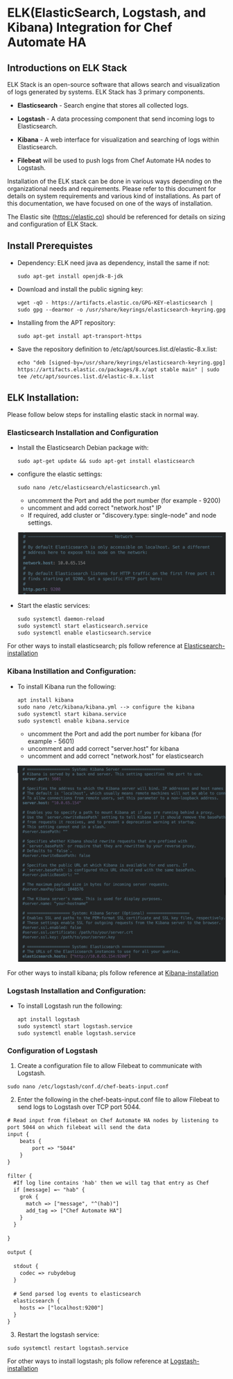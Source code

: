 # ELK(ElasticSearch, Logstash, and Kibana) Integration for Chef Automate HA

## Introductions on ELK Stack

ELK Stack is an open-source software that allows search and visualization of logs generated by systems. ELK Stack has 3 primary components.

* **Elasticsearch** - Search engine that stores all collected logs.
* **Logstash** - A data processing component that send incoming logs to Elasticsearch.
* **Kibana** - A web interface for visualization and searching of logs within Elasticsearch.

* **Filebeat** will be used to push logs from Chef Automate HA nodes to Logstash.

Installation of the ELK stack can be done in various ways depending on the organizational needs and requirements. Please refer to this document for details on system requirements and various kind of installations. As part of this documentation, we have focused on one of the ways of installation.

The Elastic site (https://elastic.co) should be referenced for details on sizing and configuration of ELK Stack.

## Install Prerequistes


+ Dependency: ELK need java as dependency, install the same if not:

      sudo apt-get install openjdk-8-jdk

+ Download and install the public signing key:

      wget -qO - https://artifacts.elastic.co/GPG-KEY-elasticsearch | sudo gpg --dearmor -o /usr/share/keyrings/elasticsearch-keyring.gpg

+ Installing from the APT repository:

      sudo apt-get install apt-transport-https

+ Save the repository definition to /etc/apt/sources.list.d/elastic-8.x.list:

      echo "deb [signed-by=/usr/share/keyrings/elasticsearch-keyring.gpg] https://artifacts.elastic.co/packages/8.x/apt stable main" | sudo tee /etc/apt/sources.list.d/elastic-8.x.list


## ELK Installation:
Please follow below steps for installing elastic stack in normal way.

### Elasticsearch Installation and Configuration

+ Install the Elasticsearch Debian package with:

      sudo apt-get update && sudo apt-get install elasticsearch

+ configure the elastic settings:

      sudo nano /etc/elasticsearch/elasticsearch.yml

    + uncomment the Port and add the port number (for example - 9200)
    + uncomment and add correct "network.host" IP
    + If required, add cluster or "discovery.type: single-node" and node settings.

    ![Elastic-configure](images/Elastic-configure.png)

+ Start the elastic services:

      sudo systemctl daemon-reload
      sudo systemctl start elasticsearch.service
      sudo systemctl enable elasticsearch.service

For other ways to install elasticsearch; pls follow reference at [Elasticsearch-installation](https://www.elastic.co/guide/en/elasticsearch/reference/current/install-elasticsearch.html)

### Kibana Instillation and Configuration:

+ To install Kibana run the following:

      apt install kibana
      sudo nano /etc/kibana/kibana.yml --> configure the kibana
      sudo systemctl start kibana.service
      sudo systemctl enable kibana.service

    + uncomment the Port and add the port number for kibana (for example - 5601)
    + uncomment and add correct "server.host" for kibana
    + uncomment and add correct "network.host" for elasticsearch

    ![Elastic-configure](images/Kibana-configure.png)

For other ways to install kibana; pls follow reference at [Kibana-installation](https://www.elastic.co/guide/en/kibana/current/install.html)

### Logstash Installation and Configuration:

+ To install Logstash run the following:

      apt install logstash
      sudo systemctl start logstash.service
      sudo systemctl enable logstash.service

### Configuration of Logstash

1. Create a configuration file to allow Filebeat to communicate with Logstash.

```
sudo nano /etc/logstash/conf.d/chef-beats-input.conf
```
2. Enter the following in the chef-beats-input.conf file to allow Filebeat to send logs to Logstash over TCP port 5044.

```
# Read input from filebeat on Chef Automate HA nodes by listening to port 5044 on which filebeat will send the data
input {
    beats {
        port => "5044"
    }
}

filter {
  #If log line contains 'hab' then we will tag that entry as Chef
  if [message] =~ "hab" {
    grok {
      match => ["message", "^(hab)"]
      add_tag => ["Chef Automate HA"]
    }
  }

}

output {

  stdout {
    codec => rubydebug
  }

  # Send parsed log events to elasticsearch
  elasticsearch {
    hosts => ["localhost:9200"]
  }
}
```

3. Restart the logstash service:

```
sudo systemctl restart logstash.service
```

For other ways to install logstash; pls follow reference at [Logstash-installation](https://www.elastic.co/guide/en/logstash/current/installing-logstash.html)

